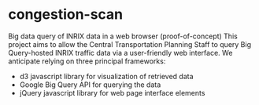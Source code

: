 # congestion-scan
Big data query of INRIX data in a web browser (proof-of-concept)
This project aims to allow the Central Transportation Planning Staff to query Big Query-hosted INRIX traffic data via a user-friendly web interface. We anticipate relying on three principal frameworks:
* d3 javascript library for visualization of retrieved data
* Google Big Query API for querying the data
* jQuery javascript library for web page interface elements
